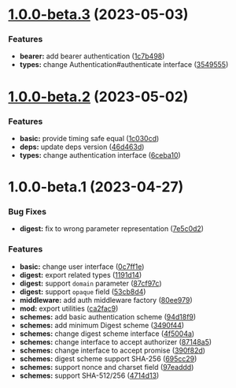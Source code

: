 # [1.0.0-beta.3](https://github.com/httpland/auth-middleware/compare/1.0.0-beta.2...1.0.0-beta.3) (2023-05-03)


### Features

* **bearer:** add bearer authentication ([1c7b498](https://github.com/httpland/auth-middleware/commit/1c7b498205842596495ebcf6da03615ed9ed58ec))
* **types:** change Authentication#authenticate interface ([3549555](https://github.com/httpland/auth-middleware/commit/354955578a01f8eaee41bf4d32d823988e50cbdf))

# [1.0.0-beta.2](https://github.com/httpland/auth-middleware/compare/1.0.0-beta.1...1.0.0-beta.2) (2023-05-02)


### Features

* **basic:** provide timing safe equal ([1c030cd](https://github.com/httpland/auth-middleware/commit/1c030cd6e4f4ca3dc4c033958af3b0d4bbd4ddc2))
* **deps:** update deps version ([46d463d](https://github.com/httpland/auth-middleware/commit/46d463d57df9899b47727b6266dca423afe38fa5))
* **types:** change authentication interface ([6ceba10](https://github.com/httpland/auth-middleware/commit/6ceba104e1f693b442039f238209759053452f52))

# 1.0.0-beta.1 (2023-04-27)


### Bug Fixes

* **digest:** fix to wrong parameter representation ([7e5c0d2](https://github.com/httpland/auth-middleware/commit/7e5c0d2615a679143fcdf28c57afcd66d6cd4589))


### Features

* **basic:** change user interface ([0c7ff1e](https://github.com/httpland/auth-middleware/commit/0c7ff1eb103aba0744aef3c1ea69e6e1134942af))
* **digest:** export related types ([1191d14](https://github.com/httpland/auth-middleware/commit/1191d14504f355e0224b2240b70df5de8c9a7c9a))
* **digest:** support `domain` parameter ([87cf97c](https://github.com/httpland/auth-middleware/commit/87cf97ce2cb9fa269fb94842f2983f0f73e58423))
* **digest:** support `opaque` field ([53cb8d4](https://github.com/httpland/auth-middleware/commit/53cb8d43f8cf496e79099519c1e44668d73478e3))
* **middleware:** add auth middleware factory ([80ee979](https://github.com/httpland/auth-middleware/commit/80ee979bafd27285650123a1670842d414920cc9))
* **mod:** export utilities ([ca2fac9](https://github.com/httpland/auth-middleware/commit/ca2fac96def180a5921ccb15f9f232886d0af38b))
* **schemes:** add basic authentication scheme ([94d18f9](https://github.com/httpland/auth-middleware/commit/94d18f9ccd8ada2468e027e4ae906f881fe94e82))
* **schemes:** add minimum Digest scheme ([3490f44](https://github.com/httpland/auth-middleware/commit/3490f440ad5374db98f79a7dd053eed6a401410a))
* **schemes:** change digest scheme interface ([4f5004a](https://github.com/httpland/auth-middleware/commit/4f5004a470c67fa20af9ad84ccf6e2904a223b09))
* **schemes:** change interface to accept authorizer ([87148a5](https://github.com/httpland/auth-middleware/commit/87148a5f51000176ec92b68c172b9d2a43433ff7))
* **schemes:** change interface to accept promise ([390f82d](https://github.com/httpland/auth-middleware/commit/390f82d781cb07497f10fb79d25e19db65f24467))
* **schemes:** digest scheme support SHA-256 ([695cc29](https://github.com/httpland/auth-middleware/commit/695cc29b030e924f21c5d3f530c92fbc33964866))
* **schemes:** support nonce and charset field ([97eaddd](https://github.com/httpland/auth-middleware/commit/97eaddd5168fdd8f351f3915ebe755360ad17645))
* **schemes:** support SHA-512/256 ([4714d13](https://github.com/httpland/auth-middleware/commit/4714d131009898e864310c71668cbf600a1ac24b))
